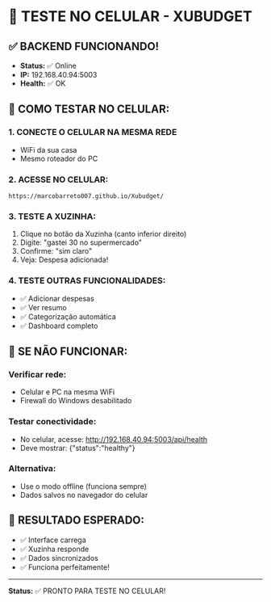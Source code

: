 # 📱 TESTE NO CELULAR - XUBUDGET

## ✅ BACKEND FUNCIONANDO!
- **Status:** ✅ Online
- **IP:** 192.168.40.94:5003
- **Health:** ✅ OK

## 📱 COMO TESTAR NO CELULAR:

### 1. CONECTE O CELULAR NA MESMA REDE
- WiFi da sua casa
- Mesmo roteador do PC

### 2. ACESSE NO CELULAR:
```
https://marcobarreto007.github.io/Xubudget/
```

### 3. TESTE A XUZINHA:
1. Clique no botão da Xuzinha (canto inferior direito)
2. Digite: "gastei 30 no supermercado"
3. Confirme: "sim claro"
4. Veja: Despesa adicionada!

### 4. TESTE OUTRAS FUNCIONALIDADES:
- ✅ Adicionar despesas
- ✅ Ver resumo
- ✅ Categorização automática
- ✅ Dashboard completo

## 🔧 SE NÃO FUNCIONAR:

### Verificar rede:
- Celular e PC na mesma WiFi
- Firewall do Windows desabilitado

### Testar conectividade:
- No celular, acesse: http://192.168.40.94:5003/api/health
- Deve mostrar: {"status":"healthy"}

### Alternativa:
- Use o modo offline (funciona sempre)
- Dados salvos no navegador do celular

## 🎯 RESULTADO ESPERADO:
- ✅ Interface carrega
- ✅ Xuzinha responde
- ✅ Dados sincronizados
- ✅ Funciona perfeitamente!

---
**Status:** ✅ PRONTO PARA TESTE NO CELULAR!
